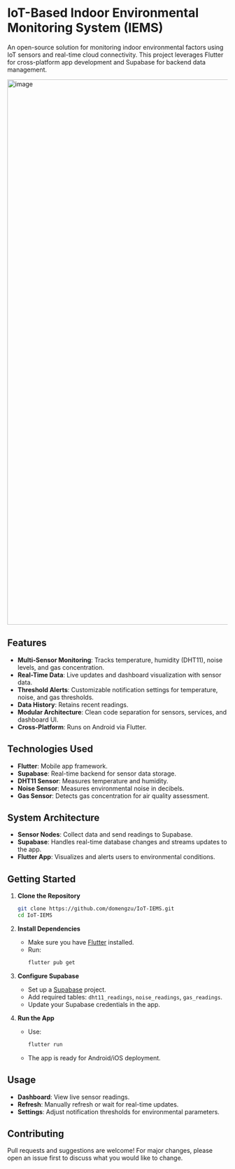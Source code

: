 # IoT-Based Indoor Environmental Monitoring System (IEMS)

An open-source solution for monitoring indoor environmental factors using IoT sensors and real-time cloud connectivity. This project leverages Flutter for cross-platform app development and Supabase for backend data management.

<img width="520" height="1244" alt="image" src="https://github.com/user-attachments/assets/96f1f3f2-23d7-4ba2-b7c8-73d4570296b3" />

## Features

- **Multi-Sensor Monitoring**: Tracks temperature, humidity (DHT11), noise levels, and gas concentration.
- **Real-Time Data**: Live updates and dashboard visualization with sensor data.
- **Threshold Alerts**: Customizable notification settings for temperature, noise, and gas thresholds.
- **Data History**: Retains recent readings.
- **Modular Architecture**: Clean code separation for sensors, services, and dashboard UI.
- **Cross-Platform**: Runs on Android via Flutter.

## Technologies Used

- **Flutter**: Mobile app framework.
- **Supabase**: Real-time backend for sensor data storage.
- **DHT11 Sensor**: Measures temperature and humidity.
- **Noise Sensor**: Measures environmental noise in decibels.
- **Gas Sensor**: Detects gas concentration for air quality assessment.

## System Architecture

- **Sensor Nodes**: Collect data and send readings to Supabase.
- **Supabase**: Handles real-time database changes and streams updates to the app.
- **Flutter App**: Visualizes and alerts users to environmental conditions.

## Getting Started

1. **Clone the Repository**
    ```sh
    git clone https://github.com/domengzu/IoT-IEMS.git
    cd IoT-IEMS
    ```

2. **Install Dependencies**
    - Make sure you have [Flutter](https://docs.flutter.dev/get-started/install) installed.
    - Run:
        ```sh
        flutter pub get
        ```

3. **Configure Supabase**
    - Set up a [Supabase](https://supabase.com/) project.
    - Add required tables: `dht11_readings`, `noise_readings`, `gas_readings`.
    - Update your Supabase credentials in the app.

4. **Run the App**
    - Use:
        ```sh
        flutter run
        ```
    - The app is ready for Android/iOS deployment.

## Usage

- **Dashboard**: View live sensor readings.
- **Refresh**: Manually refresh or wait for real-time updates.
- **Settings**: Adjust notification thresholds for environmental parameters.

## Contributing

Pull requests and suggestions are welcome! For major changes, please open an issue first to discuss what you would like to change.
